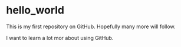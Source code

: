 # hello_world
This is my first repository on GitHub. Hopefully many more will follow.

I want to learn a lot mor about using GitHub.
